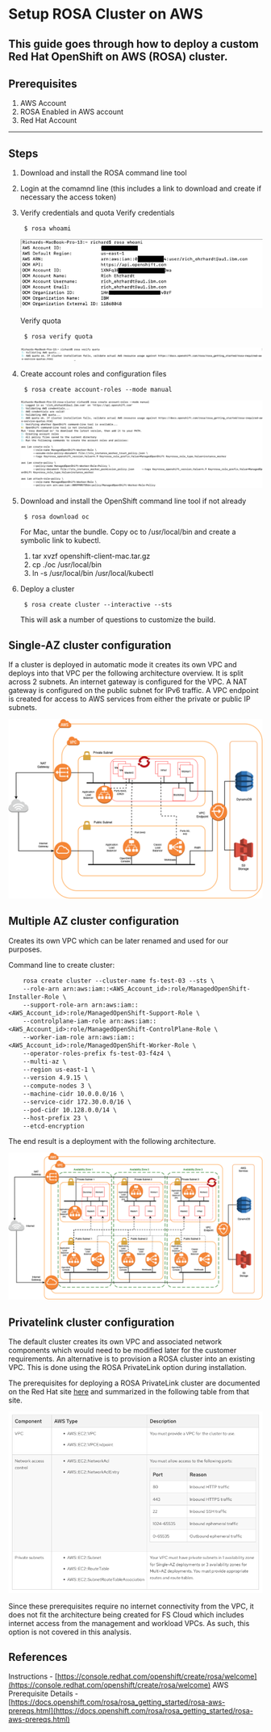 # Setup ROSA Cluster on AWS
This guide goes through how to deploy a custom Red Hat OpenShift on AWS (ROSA) cluster.
---
## Prerequisites
1. AWS Account
1. ROSA Enabled in AWS account
1. Red Hat Account
---
## Steps
1. Download and install the ROSA command line tool
1. Login at the comamnd line (this includes a link to download and create if necessary the access token)
1. Verify credentials and quota
    Verify credentials

        $ rosa whoami

    ![Verify credentials output](./static/rosa-whoami-output.png)

    Verify quota

        $ rosa verify quota

    ![Verify quota output](./static/rosa-verifyquota-output.png)

1. Create account roles and configuration files

        $ rosa create account-roles --mode manual

    ![Create account role output](./static/rosa-createroles-output.png)

1. Download and install the OpenShift command line tool if not already

        $ rosa download oc
    
    For Mac, untar the bundle. Copy oc to /usr/local/bin and create a symbolic link to kubectl.
    1. tar xvzf openshift-client-mac.tar.gz
    1. cp ./oc /usr/local/bin
    1. ln -s /usr/local/bin /usr/local/kubectl

1. Deploy a cluster
    
        $ rosa create cluster --interactive --sts

    This will ask a number of questions to customize the build. 

## Single-AZ cluster configuration

If a cluster is deployed in automatic mode it creates its own VPC and deploys into that VPC per the following architecture overview. It is split across 2 subnets. An internet gateway is configured for the VPC.
A NAT gateway is configured on the public subnet for IPv6 traffic.
A VPC endpoint is created for access to AWS services from either the private or public IP subnets.

![Default ROSA Cluster](./static/default-rosa.png)

## Multiple AZ cluster configuration

Creates its own VPC which can be later renamed and used for our purposes.

Command line to create cluster:

        rosa create cluster --cluster-name fs-test-03 --sts \
        --role-arn arn:aws:iam::<AWS_Account_id>:role/ManagedOpenShift-Installer-Role \
        --support-role-arn arn:aws:iam::<AWS_Account_id>:role/ManagedOpenShift-Support-Role \
        --controlplane-iam-role arn:aws:iam::<AWS_Account_id>:role/ManagedOpenShift-ControlPlane-Role \
        --worker-iam-role arn:aws:iam::<AWS_Account_id>:role/ManagedOpenShift-Worker-Role \
        --operator-roles-prefix fs-test-03-f4z4 \
        --multi-az \
        --region us-east-1 \
        --version 4.9.15 \
        --compute-nodes 3 \
        --machine-cidr 10.0.0.0/16 \
        --service-cidr 172.30.0.0/16 \
        --pod-cidr 10.128.0.0/14 \
        --host-prefix 23 \
        --etcd-encryption

The end result is a deployment with the following architecture.

![ROSA Multi-AZ Deployment Architecture](./static/multi-az-rosa.png)

## Privatelink cluster configuration

The default cluster creates its own VPC and associated network components which would need to be modified later for the customer requirements. An alternative is to provision a ROSA cluster into an existing VPC. This is done using the ROSA PrivateLink option during installation.

The prerequisites for deploying a ROSA PrivateLink cluster are documented on the Red Hat site [here](https://docs.openshift.com/rosa/rosa_getting_started/rosa-aws-privatelink-creating-cluster.html) and summarized in the following table from that site.

![ROSA VPC Rereqs](./static/rosa-privatelink-prereqs.png)

Since these prerequisites require no internet connectivity from the VPC, it does not fit the architecture being created for FS Cloud which includes internet access from the management and workload VPCs. As such, this option is not covered in this analysis.

## References
Instructions - [https://console.redhat.com/openshift/create/rosa/welcome](https://console.redhat.com/openshift/create/rosa/welcome)
AWS Prerequisite Details - [https://docs.openshift.com/rosa/rosa_getting_started/rosa-aws-prereqs.html](https://docs.openshift.com/rosa/rosa_getting_started/rosa-aws-prereqs.html)